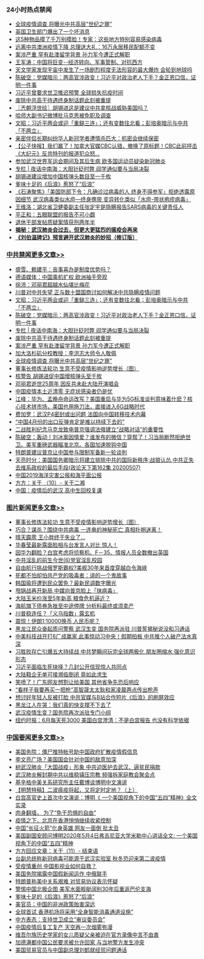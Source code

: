 <div class="catlist">
<h3>24小时热点禁闻</h3>
<ul>
<li><a href="https://github.com/fqnews/bnews/blob/master/cbnews/20200508/1324623.md">全球疫情调查 将曝光中共高层“世纪之罪”</a></li>
<li><a href="https://github.com/fqnews/bnews/blob/master/comments/20200508/1324598.md">英国卫生部门爆出了一个坏消息</a></li>
<li><a href="https://github.com/fqnews/bnews/blob/master/comments/20200508/1324596.md">这5种物品摸了千万别摸脸！专家：这些地方特别容易感染病毒</a></li>
<li><a href="https://github.com/fqnews/bnews/blob/master/comments/20200508/1324631.md">远离中共澳洲疫情下降 总理送大礼：16万永居移民配额不变</a></li>
<li><a href="https://github.com/fqnews/bnews/blob/master/cbnews/20200508/1324718.md">案涉严重 罕有赴澳留学背景 孙力军今遭正式解职</a></li>
<li><a href="https://github.com/fqnews/bnews/blob/master/baitai/20200509/1324840.md">王军涛：中国将巨变--经济转向、军事管制、对抗西方</a></li>
<li><a href="https://github.com/fqnews/bnews/blob/master/comments/20200509/1324843.md">天文学家发现宇宙中发生了一场剧烈程度无法形容的最大爆炸 会轮到地球吗</a></li>
<li><a href="https://github.com/fqnews/bnews/blob/master/cbnews/20200509/1324860.md">陈破空：党媒暗示：两高官涉政变！习近平对政治老人下手？金正恩口信，证明一件事 </a></li>
<li><a href="https://github.com/fqnews/bnews/blob/master/headline/20200508/1324798.md">习近平曾要求世卫推迟预警 全球损失抗疫时间</a></li>
<li><a href="https://github.com/fqnews/bnews/blob/master/cbnews/20200508/1324729.md">废除中共高干待遇终身制话题此刻被重提</a></li>
<li><a href="https://github.com/fqnews/bnews/blob/master/ssgc/20200509/1324814.md">〖兲朝浮世绘〗胡锡进这是建议中共拿核战威胁美国吗？</a></li>
<li><a href="https://github.com/fqnews/bnews/blob/master/headline/20200508/1324670.md">哈师大副书记微博批马克思被免职及调查</a></li>
<li><a href="https://github.com/fqnews/bnews/blob/master/cbnews/20200509/1324861.md">文昭：习近平两会或迎「重鎚三连」；还有变数往北看；彭培奥暗示与中共「不两立」 </a></li>
<li><a href="https://github.com/fqnews/bnews/blob/master/baitai/20200508/1324646.md">亲密伴侣长期纠纷华人新冠学者遭情杀匹大：机密会继续保密</a></li>
<li><a href="https://github.com/fqnews/bnews/blob/master/bannedvideo/20200508/1324772.md">【公子快报】我们赢了！加拿大官媒CBC认错，撤换了原标题！CBC此前抨击《大纪元》反共特刊的报道犯众怒... </a></li>
<li><a href="https://github.com/fqnews/bnews/blob/master/headline/20200508/1324730.md">参加武汉世界军运会期间及其后生病    欧多国运动员疑染新冠肺炎</a></li>
<li><a href="https://github.com/fqnews/bnews/blob/master/cbnews/20200509/1324841.md">专栏 | 夜话中南海：大胆针砭时弊   阎学通似要与当局决裂</a></li>
<li><a href="https://github.com/fqnews/bnews/blob/master/ssgc/20200508/1324629.md">胡锡进建议增加中国核弹头数目至一千枚</a></li>
<li><a href="https://github.com/fqnews/bnews/blob/master/headline/20200509/1324846.md">爹味十足的《后浪》惹怒了“后浪”</a></li>
<li><a href="https://github.com/fqnews/bnews/blob/master/bannedvideo/20200509/1324875.md">《石涛聚焦》「美国防部下令：凡确诊过病毒的人 终身不得参军」拒绝透露原因细节 武汉病毒类似水痘—终身携带 变异转化类似「水痘-带状疱疹病毒」 </a></li>
<li><a href="https://github.com/fqnews/bnews/blob/master/baitai/20200509/1324826.md">王维洛：湖北省卫健委副主任张定宇是隐瞒报告SARS病毒的关键责任人</a></li>
<li><a href="https://github.com/fqnews/bnews/blob/master/baitai/20200508/1324619.md">平正和&#65306;五眼联盟的报告不可小觑</a></li>
<li><a href="https://github.com/fqnews/bnews/blob/master/renquan/20200508/1324675.md">退休干部发帖质疑案情获刑两年半</a></li>
<li><b><a href="https://github.com/fqnews/bnews/blob/master/comments/20200211/1275071.md" target="_blank">揭秘：武汉肺炎会过去，但更大更猛烈的瘟疫会再来</a></b></li>
<li><b><a href="https://github.com/fqnews/bnews/blob/master/comments/20200207/1272816.md" target="_blank">《刘伯温碑记》预言避开武汉肺炎的妙招（修订版）</a></b></li>
</ul>
</div>

<div class="catlist">
<h3><a href="https://github.com/fqnews/bnews/blob/master/cbnews/" target="_blank">中共禁闻</a><span><a href="https://github.com/fqnews/bnews/blob/master/cbnews/" target="_blank" rel="nofollow">更多文章>></a></span></h3>
<ul>
<li><a href="https://github.com/fqnews/bnews/blob/master/cbnews/20200509/1324905.md" target="_blank">盛雪、赖建平：丧事喜办是制度优势吗？</a></li>
<li><a href="https://github.com/fqnews/bnews/blob/master/cbnews/20200509/1324925.md" target="_blank">德语媒体：中国乘机扩权 欧洲袖手旁观</a></li>
<li><a href="https://github.com/fqnews/bnews/blob/master/cbnews/20200509/1324863.md" target="_blank">徐沛：邓丽君超越水仙堪比梅花</a></li>
<li><a href="https://github.com/fqnews/bnews/blob/master/comments/20200509/1324895.md" target="_blank">川普对中共失望 正与数十盟国商讨如何解决中共隐瞒疫情问题</a></li>
<li><a href="https://github.com/fqnews/bnews/blob/master/cbnews/20200509/1324861.md" target="_blank">文昭：习近平两会或迎「重鎚三连」；还有变数往北看；彭培奥暗示与中共「不两立」</a></li>
<li><a href="https://github.com/fqnews/bnews/blob/master/cbnews/20200509/1324860.md" target="_blank">陈破空：党媒暗示：两高官涉政变！习近平对政治老人下手？金正恩口信，证明一件事</a></li>
<li><a href="https://github.com/fqnews/bnews/blob/master/cbnews/20200509/1324841.md" target="_blank">专栏 | 夜话中南海：大胆针砭时弊   阎学通似要与当局决裂</a></li>
<li><a href="https://github.com/fqnews/bnews/blob/master/cbnews/20200508/1324729.md" target="_blank">废除中共高干待遇终身制话题此刻被重提</a></li>
<li><a href="https://github.com/fqnews/bnews/blob/master/cbnews/20200508/1324718.md" target="_blank">案涉严重 罕有赴澳留学背景 孙力军今遭正式解职</a></li>
<li><a href="https://github.com/fqnews/bnews/blob/master/cbnews/20200508/1324622.md" target="_blank">加大洛杉矶分校教授：李洪志大师令人敬佩</a></li>
<li><a href="https://github.com/fqnews/bnews/blob/master/cbnews/20200508/1324623.md" target="_blank">全球疫情调查 将曝光中共高层“世纪之罪”</a></li>
<li><a href="https://github.com/fqnews/bnews/blob/master/comments/20200508/1324534.md" target="_blank">董事长修炼法轮功 生意不受疫情影响逆势增长（图）</a></li>
<li><a href="https://github.com/fqnews/bnews/blob/master/cbnews/20200508/1324653.md" target="_blank">核警告 胡锡进促中国增核弹头至千枚</a></li>
<li><a href="https://github.com/fqnews/bnews/blob/master/cbnews/20200508/1324643.md" target="_blank">邓丽君逝世25周年 因反共未赴大陆开演唱会</a></li>
<li><a href="https://github.com/fqnews/bnews/blob/master/cbnews/20200508/1324633.md" target="_blank">中国疫情本土近清零 无症状感染者仍是忧</a></li>
<li><a href="https://github.com/fqnews/bnews/blob/master/cbnews/20200508/1324589.md" target="_blank">江峰：华为、孟晚舟命运改写？美国重启与华为5G标准谈判意味着什麽？核心技术拼市场，美国也用拖刀法，直接进入6G战略时代</a></li>
<li><a href="https://github.com/fqnews/bnews/blob/master/cbnews/20200508/1324518.md" target="_blank">费加罗：武汉P4密封或出问题 法国向中国转移技术内幕</a></li>
<li><a href="https://github.com/fqnews/bnews/blob/master/cbnews/20200508/1324498.md" target="_blank">“中国4月份的出口反弹肯定是难以持续下去的”</a></li>
<li><a href="https://github.com/fqnews/bnews/blob/master/cbnews/20200508/1324488.md" target="_blank">二战胜利纪念马克龙致电普京强调法俄建立“战略对话”的重要性</a></li>
<li><a href="https://github.com/fqnews/bnews/blob/master/cbnews/20200508/1324484.md" target="_blank">陈破空：轰动！刘冰案因情爱？谁发布的微信？穿帮了！习当局断然拒绝世卫。美军重磅武器瞄准北京。各国加速脱钩中国</a></li>
<li><a href="https://github.com/fqnews/bnews/blob/master/cbnews/20200508/1324476.md" target="_blank">特朗普建议普京让中国参与限制军备新一轮谈判</a></li>
<li><a href="https://github.com/fqnews/bnews/blob/master/cbnews/20200508/1324475.md" target="_blank">天亮时分：美国国务卿暗示将建立排除中共的国际新秩序;战狼认怂,中共正失去维系政权的最后手段(政论天下第162集 20200507)</a></li>
<li><a href="https://github.com/fqnews/bnews/blob/master/cbnews/20200508/1324449.md" target="_blank">中国2019海洋灾害公报和海平面公报</a></li>
<li><a href="https://github.com/fqnews/bnews/blob/master/cbnews/20200508/1324428.md" target="_blank">方方：关于 （10）- 关于二湘</a></li>
<li><a href="https://github.com/fqnews/bnews/blob/master/cbnews/20200508/1324421.md" target="_blank">中国：疫情后的武汉 高中生回校复课</a></li>

</ul>
</div>
<div class="catlist">
<h3><a href="https://github.com/fqnews/bnews/blob/master/topimagenews/" target="_blank">图片新闻</a><span><a href="https://github.com/fqnews/bnews/blob/master/topimagenews/" target="_blank" rel="nofollow">更多文章>></a></span></h3>
<ul>
<li><a href="https://github.com/fqnews/bnews/blob/master/comments/20200508/1324534.md" target="_blank">董事长修炼法轮功 生意不受疫情影响逆势增长（图）</a></li>
<li><a href="https://github.com/fqnews/bnews/blob/master/topimagenews/20200507/1324186.md" target="_blank">巧合？谋杀？围绕中共病毒 一连串的神秘死亡 真相扑朔迷离！</a></li>
<li><a href="https://github.com/fqnews/bnews/blob/master/topimagenews/20200507/1324185.md" target="_blank">晴天霹雳 王小胖终于失业了…</a></li>
<li><a href="https://github.com/fqnews/bnews/blob/master/topimagenews/20200507/1324180.md" target="_blank">华春莹最新露面脸相与台发言人对比 惊人！</a></li>
<li><a href="https://github.com/fqnews/bnews/blob/master/topimagenews/20200507/1324129.md" target="_blank">因华为翻脸？白宫考虑将侦察机、F－35、情报人员全数撤出英国</a></li>
<li><a href="https://github.com/fqnews/bnews/blob/master/topimagenews/20200507/1324128.md" target="_blank">中共淫乱的前生今世(6)党官淫乱校园</a></li>
<li><a href="https://github.com/fqnews/bnews/blob/master/topimagenews/20200507/1324127.md" target="_blank">自由航行挑战俄罗斯霸权?美舰30年来首度穿越白令海峡</a></li>
<li><a href="https://github.com/fqnews/bnews/blob/master/topimagenews/20200507/1324122.md" target="_blank">死都不怕却怕共产党的吸毒者：讲的一个鬼故事</a></li>
<li><a href="https://github.com/fqnews/bnews/blob/master/topimagenews/20200507/1324105.md" target="_blank">韩国瑜将遭到民众罢免？最新民调数字曝光</a></li>
<li><a href="https://github.com/fqnews/bnews/blob/master/topimagenews/20200507/1324099.md" target="_blank">甩锅战再开新局 中媒向普京脸上「抹病毒」</a></li>
<li><a href="https://github.com/fqnews/bnews/blob/master/topimagenews/20200507/1324023.md" target="_blank">大陆玉米价涨至5年新高 粮食危机逼近？</a></li>
<li><a href="https://github.com/fqnews/bnews/blob/master/topimagenews/20200507/1324022.md" target="_blank">海航旗下债券急挫至中途停牌 分析料最终或须卖产</a></li>
<li><a href="https://github.com/fqnews/bnews/blob/master/topimagenews/20200507/1324021.md" target="_blank">川普稳连任？「义乌指数」露玄机</a></li>
<li><a href="https://github.com/fqnews/bnews/blob/master/topimagenews/20200507/1324018.md" target="_blank">震惊！伊朗1:10000换币 人民币呢？</a></li>
<li><a href="https://github.com/fqnews/bnews/blob/master/topimagenews/20200506/1323863.md" target="_blank">黑龙江民众奋起质问警察 武汉生变 国务院再派驻 川普誓揭秘说没和习通话</a></li>
<li><a href="https://github.com/fqnews/bnews/blob/master/topimagenews/20200506/1323827.md" target="_blank">中美科技战开打6厂成赢家 此事惊动习中央！假期拍板 中共推个人破产法水真深</a></li>
<li><a href="https://github.com/fqnews/bnews/blob/master/topimagenews/20200506/1323814.md" target="_blank">习胜败存亡引爆五大持续战 中共梦瞬间玩完全球两极化 朋友圈缩水 强化意识形态</a></li>
<li><a href="https://github.com/fqnews/bnews/blob/master/topimagenews/20200506/1323797.md" target="_blank">习近平面临生死抉择？几封公开信现惊人共同点</a></li>
<li><a href="https://github.com/fqnews/bnews/blob/master/topimagenews/20200506/1323796.md" target="_blank">大陆鞋企无单可接濒临倒闭 竟如此求生</a></li>
<li><a href="https://github.com/fqnews/bnews/blob/master/topimagenews/20200506/1323777.md" target="_blank">笑喷了！广东网友想割让给美国 其他省争先恐后响应</a></li>
<li><a href="https://github.com/fqnews/bnews/blob/master/topimagenews/20200506/1323770.md" target="_blank">“看样子我要再买一把枪”高智晟太太耿和家凌晨两点传出枪声</a></li>
<li><a href="https://github.com/fqnews/bnews/blob/master/topimagenews/20200506/1323769.md" target="_blank">想讨好年轻人反被打脸 中共官媒与B站合作短片《后浪》的刷屏效应</a></li>
<li><a href="https://github.com/fqnews/bnews/blob/master/topimagenews/20200506/1323760.md" target="_blank">黑龙江人在哭：我们真的快支撑不下去了</a></li>
<li><a href="https://github.com/fqnews/bnews/blob/master/topimagenews/20200506/1323756.md" target="_blank">武汉疫情生变？国务院再次派驻专门小组</a></li>
<li><a href="https://github.com/fqnews/bnews/blob/master/topimagenews/20200506/1323755.md" target="_blank">纽约时报：6月每天死3000 美国白宫澄清：不是白宫报告 也没有科学依据</a></li>

</ul>
</div>
<div class="catlist">
<h3><a href="https://github.com/fqnews/bnews/blob/master/headline/" target="_blank">中国要闻</a><span><a href="https://github.com/fqnews/bnews/blob/master/headline/" target="_blank" rel="nofollow">更多文章>></a></span></h3>
<ul>
<li><a href="https://github.com/fqnews/bnews/blob/master/headline/20200509/1324931.md" target="_blank">美国务院：僵尸推特帐号助中国政府扩散疫情假信息</a></li>
<li><a href="https://github.com/fqnews/bnews/blob/master/headline/20200509/1324923.md" target="_blank">李文亮广场？美国国会针对中国的敌意加深</a></li>
<li><a href="https://github.com/fqnews/bnews/blob/master/headline/20200509/1324916.md" target="_blank">树武汉肺炎「大国战疫」形象 中共迫医护去武汉、逼贫民捐款</a></li>
<li><a href="https://github.com/fqnews/bnews/blob/master/headline/20200509/1324915.md" target="_blank">武汉肺炎解封期中共以维稳镇压宗教 频强拆家庭教会聚会点</a></li>
<li><a href="https://github.com/fqnews/bnews/blob/master/headline/20200509/1324911.md" target="_blank">基辛格中美关系研究所主任戴博谈博明中文演讲</a></li>
<li><a href="https://github.com/fqnews/bnews/blob/master/headline/20200509/1323152.md" target="_blank">【明慧特稿】二波瘟疫将起，又将定时定地？（上）</a></li>
<li><a href="https://github.com/fqnews/bnews/blob/master/headline/20200509/1324883.md" target="_blank">白宫高官史上首次中文演说：博明《 一个美国视角下的中国“五四”精神》全文实录</a></li>
<li><a href="https://github.com/fqnews/bnews/blob/master/headline/20200509/1324882.md" target="_blank">肉身翻墙， 为了“免于恐惧的自由”</a></li>
<li><a href="https://github.com/fqnews/bnews/blob/master/headline/20200509/1324881.md" target="_blank">疫情之下，北京在香港悄悄继续收紧控制</a></li>
<li><a href="https://github.com/fqnews/bnews/blob/master/headline/20200509/1324876.md" target="_blank">中国“长征火箭”化身英雄 网友一面倒 批太丑</a></li>
<li><a href="https://github.com/fqnews/bnews/blob/master/headline/20200509/1324873.md" target="_blank">美国副国安顾问博明2020年5月4日弗吉尼亚大学米勒中心讲话全文: 一个美国视角下的中国“五四”精神</a></li>
<li><a href="https://github.com/fqnews/bnews/blob/master/headline/20200509/1324862.md" target="_blank">方方回应文章：关于（11）- 结束语</a></li>
<li><a href="https://github.com/fqnews/bnews/blob/master/headline/20200509/1324859.md" target="_blank">台副总统称新冠病毒可能源于武汉实验室 秋冬恐迎来第二波疫情</a></li>
<li><a href="https://github.com/fqnews/bnews/blob/master/headline/20200509/1324857.md" target="_blank">受疫情重创  中国影视业如何自救？</a></li>
<li><a href="https://github.com/fqnews/bnews/blob/master/headline/20200509/1324856.md" target="_blank">美国务院揭露中国假新闻运作  中俄联手</a></li>
<li><a href="https://github.com/fqnews/bnews/blob/master/headline/20200509/1324852.md" target="_blank">特朗普称美中关系艰难 对贸易协议表示怀疑</a></li>
<li><a href="https://github.com/fqnews/bnews/blob/master/headline/20200509/1324847.md" target="_blank">警惕中国北极企图 美军水面舰艇阔别30年后重返巴伦支海</a></li>
<li><a href="https://github.com/fqnews/bnews/blob/master/headline/20200509/1324846.md" target="_blank">爹味十足的《后浪》惹怒了“后浪”</a></li>
<li><a href="https://github.com/fqnews/bnews/blob/master/headline/20200509/1324845.md" target="_blank">美官员：中国的非洲政策贻害深远</a></li>
<li><a href="https://github.com/fqnews/bnews/blob/master/headline/20200509/1324838.md" target="_blank">全球首试     香港机场将采用“全身智能消毒通道设施”</a></li>
<li><a href="https://github.com/fqnews/bnews/blob/master/headline/20200509/1324837.md" target="_blank">中方表态：支持世卫成立“审议委员会”</a></li>
<li><a href="https://github.com/fqnews/bnews/blob/master/headline/20200509/1324835.md" target="_blank">中国疫情后复工复产 天空再一次烟雾弥漫</a></li>
<li><a href="https://github.com/fqnews/bnews/blob/master/headline/20200509/1324834.md" target="_blank">维吾尔族历史学家的女儿质疑父亲被迫在官方录像中言不由衷</a></li>
<li><a href="https://github.com/fqnews/bnews/blob/master/headline/20200509/1324833.md" target="_blank">加德满都中国公民要求被允许回家 与当地警方发生冲突</a></li>
<li><a href="https://github.com/fqnews/bnews/blob/master/headline/20200509/1324832.md" target="_blank">美国贸易官员与中国副总理刘鹤就经贸问题通话</a></li>

</ul>
</div>